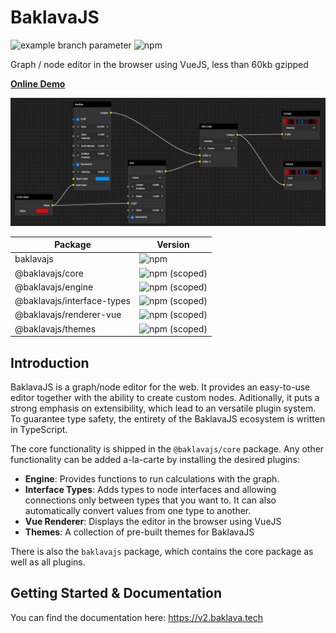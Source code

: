 # BaklavaJS

![example branch parameter](https://github.com/newcat/baklavajs/actions/workflows/push.yml/badge.svg?branch=feature-1)
![npm](https://img.shields.io/npm/v/baklavajs.svg)

Graph / node editor in the browser using VueJS, less than 60kb gzipped

**[Online Demo](https://codesandbox.io/s/baklavajs-example-jyc6f?file=/src/App.vue)**

![example](docs/public/img/example.png)

| Package | Version |
| --- | --- |
| baklavajs | ![npm](https://img.shields.io/npm/v/baklavajs.svg?style=flat-square) |
| @baklavajs/core | ![npm (scoped)](https://img.shields.io/npm/v/@baklavajs/core.svg?style=flat-square) |
| @baklavajs/engine | ![npm (scoped)](https://img.shields.io/npm/v/@baklavajs/engine.svg?style=flat-square) |
| @baklavajs/interface-types | ![npm (scoped)](https://img.shields.io/npm/v/@baklavajs/interface-types.svg?style=flat-square) |
| @baklavajs/renderer-vue | ![npm (scoped)](https://img.shields.io/npm/v/@baklavajs/renderer-vue.svg?style=flat-square) |
| @baklavajs/themes | ![npm (scoped)](https://img.shields.io/npm/v/@baklavajs/themes.svg?style=flat-square) |

## Introduction
BaklavaJS is a graph/node editor for the web. It provides an easy-to-use editor together with the ability to create custom nodes. Aditionally, it puts a strong emphasis on extensibility, which lead to an versatile plugin system.
To guarantee type safety, the entirety of the BaklavaJS ecosystem is written in TypeScript.

The core functionality is shipped in the `@baklavajs/core` package. Any other functionality can be added a-la-carte by installing the desired plugins:
* **Engine**: Provides functions to run calculations with the graph.
* **Interface Types**: Adds types to node interfaces and allowing connections only between types that you want to. It can also automatically convert values from one type to another.
* **Vue Renderer**: Displays the editor in the browser using VueJS
* **Themes**: A collection of pre-built themes for BaklavaJS

There is also the `baklavajs` package, which contains the core package as well as all plugins.

## Getting Started & Documentation
You can find the documentation here: https://v2.baklava.tech
